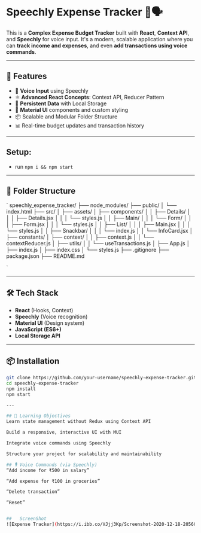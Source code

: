 # Speechly Expense Tracker 💸🗣️

This is a **Complex Expense Budget Tracker** built with **React**, **Context API**, and **Speechly** for voice input. It's a modern, scalable application where you can **track income and expenses**, and even **add transactions using voice commands**.

---

## 🚀 Features

- 💬 **Voice Input** using Speechly
- ⚛️ **Advanced React Concepts**: Context API, Reducer Pattern
- 💾 **Persistent Data** with Local Storage
- 🎨 **Material UI** components and custom styling
- 📦 Scalable and Modular Folder Structure
- 📊 Real-time budget updates and transaction history

---
## Setup:
- run ```npm i && npm start```
---

## 🧱 Folder Structure
`
speechly_expense_tracker/
├── node_modules/
├── public/
│   └── index.html
├── src/
│   ├── assets/
│   ├── components/
│   │   ├── Details/
│   │   │   ├── Details.jsx
│   │   │   └── styles.js
│   │   ├── Main/
│   │   │   └── Form/
│   │   │       ├── Form.jsx
│   │   │       └── styles.js
│   │   ├── List/
│   │   │   ├── Main.jsx
│   │   │   └── styles.js
│   │   ├── Snackbar/
│   │   │   └── index.js
│   │   └── InfoCard.jsx
│   ├── constants/
│   ├── context/
│   │   ├── context.js
│   │   └── contextReducer.js
│   ├── utils/
│   │   └── useTransactions.js
│   ├── App.js
│   ├── index.js
│   ├── index.css
│   └── styles.js
├── .gitignore
├── package.json
├── README.md

`

---

## 🛠️ Tech Stack

- **React** (Hooks, Context)
- **Speechly** (Voice recognition)
- **Material UI** (Design system)
- **JavaScript (ES6+)**
- **Local Storage API**

---

## 📦 Installation

```bash
git clone https://github.com/your-username/speechly-expense-tracker.git
cd speechly-expense-tracker
npm install
npm start

---

## 🧠 Learning Objectives
Learn state management without Redux using Context API

Build a responsive, interactive UI with MUI

Integrate voice commands using Speechly

Structure your project for scalability and maintainability

## 🎙️ Voice Commands (via Speechly)
“Add income for ₹500 in salary”

“Add expense for ₹100 in groceries”

“Delete transaction”

“Reset”


##   ScreenShot
![Expense Tracker](https://i.ibb.co/VJjj3Kp/Screenshot-2020-12-18-205600.png)


